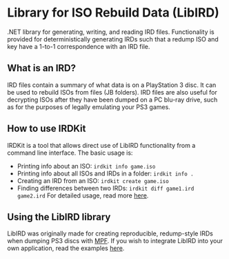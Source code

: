# Library for ISO Rebuild Data (LibIRD)

.NET library for generating, writing, and reading IRD files. Functionality is provided for deterministically generating IRDs such that a redump ISO and key have a 1-to-1 correspondence with an IRD file.

## What is an IRD?

IRD files contain a summary of what data is on a PlayStation 3 disc. It can be used to rebuild ISOs from files (JB folders). IRD files are also useful for decrypting ISOs after they have been dumped on a PC blu-ray drive, such as for the purposes of legally emulating your PS3 games.

## How to use IRDKit

IRDKit is a tool that allows direct use of LibIRD functionality from a command line interface. The basic usage is:
- Printing info about an ISO: `irdkit info game.iso`
- Printing info about all ISOs and IRDs in a folder: `irdkit info .`
- Creating an IRD from an ISO: `irdkit create game.iso`
- Finding differences between two IRDs: `irdkit diff game1.ird game2.ird`
For detailed usage, read more [here](IRDKit).

## Using the LibIRD library

LibIRD was originally made for creating reproducible, redump-style IRDs when dumping PS3 discs with [MPF](https://github.com/SabreTools/MPF). If you wish to integrate LibIRD into your own application, read the examples [here](LibIRD).
